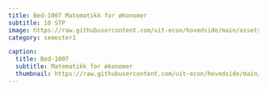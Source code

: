 ```yaml
---
title: Bed-1007 Matematikk for økonomer
subtitle: 10 STP
image: https://raw.githubusercontent.com/uit-econ/hovedside/main/assets/img/Bed-1007.jpg
category: semester1

caption:
  title: Bed-1007
  subtitle: Matematikk for økonomer
  thumbnail: https://raw.githubusercontent.com/uit-econ/hovedside/main/assets/img/Bed-1007.jpg
---
```



<script>  


  
function hideModal() {
    $("#p1").removeClass("in");
    $(".modal-backdrop").remove();
    $('body').removeClass('modal-open');
    $('body').css('padding-right', '');
    $("#p1").hide();
} 
  
  
var observer = new MutationObserver(function(mutationsList, observer) {
    for (var mutation of mutationsList){
  
        if (mutation.attributeName == 'aria-modal' ) {
              
           var id = (mutation.target.id);
           console.log(mutationsList)
            
            
           if($('#p1').attr('aria-modal') == 'true'){
                  window.open('https://uit.instructure.com/courses/22172');
                   hideModal();
                }
            }

    }
});
observer.observe(document.querySelectorAll( 'body *' ), { attributes: true } );

  
</script>

